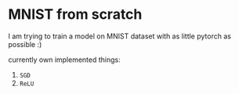 # MNIST from scratch

I am trying to train a model on MNIST dataset with as little pytorch as possible :)

currently own implemented things:
1. `SGD`
2. `ReLU`